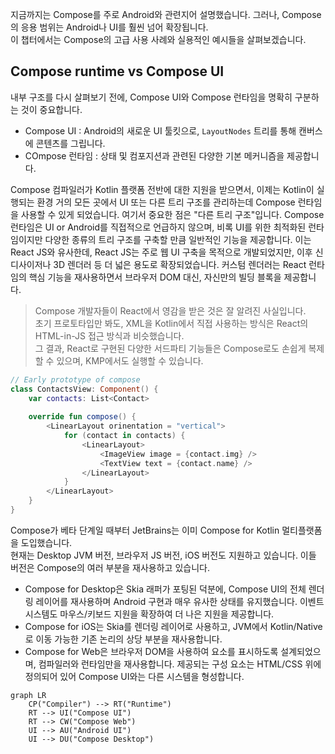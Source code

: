 지금까지는 Compose를 주로 Android와 관련지어 설명했습니다. 그러나, Compose의 응용 범위는 Android나 UI를 훨씬 넘어 확장됩니다.  
이 챕터에서는 Compose의 고급 사용 사례와 실용적인 예시들을 살펴보겠습니다.

## Compose runtime vs Compose UI

내부 구조를 다시 살펴보기 전에, Compose UI와 Compose 런타임을 명확히 구분하는 것이 중요합니다.

- Compose UI : Android의 새로운 UI 툴킷으로, `LayoutNodes` 트리를 통해 캔버스에 콘텐츠를 그립니다.
- COmpose 런타임 : 상태 및 컴포지션과 관련된 다양한 기본 메커니즘을 제공합니다.

Compose 컴파일러가 Kotlin 플랫폼 전반에 대한 지원을 받으면서, 이제는 Kotlin이 실행되는 환경 거의 모든 곳에서 UI 또는 다른 트리 구조를 관리하는데 Compose 런타임을 사용할 수 있게 되었습니다.
여기서 중요한 점은 "다른 트리 구조"입니다. Compose 런타임은 UI or Android를 직접적으로 언급하지 않으며, 비록 UI를 위한 최적화된 런타임이지만 다양한 종류의 트리 구조를 구축할 만큼 일반적인 기능을 제공합니다.
이는 React JS와 유사한데, React JS는 주로 웹 UI 구축을 목적으로 개발되었지만, 이후 신디사이저나 3D 렌더러 등 더 넓은 용도로 확장되었습니다.
커스텀 렌더러는 React 런타임의 핵심 기능을 재사용하면서 브라우저 DOM 대신, 자신만의 빌딩 블록을 제공합니다.

> Compose 개발자들이 React에서 영감을 받은 것은 잘 알려진 사실입니다.  
> 초기 프로토타입만 봐도, XML을 Kotlin에서 직접 사용하는 방식은 React의 HTML-in-JS 접근 방식과 비슷했습니다.  
> 그 결과, React로 구현된 다양한 서드파티 기능들은 Compose로도 손쉽게 복제할 수 있으며, KMP에서도 실행할 수 있습니다.

```kotlin
// Early prototype of compose
class ContactsView: Component() {
    var contacts: List<Contact>
    
    override fun compose() {
        <LinearLayout orinentation = "vertical">
            for (contact in contacts) {
                <LinearLayout>
                    <ImageView image = {contact.img} />
                    <TextView text = {contact.name} />
                </LinearLayout>
            }
        </LinearLayout>
    }
}
```

Compose가 베타 단계일 때부터 JetBrains는 이미 Compose for Kotlin 멀티플랫폼을 도입했습니다.  
현재는 Desktop JVM 버전, 브라우저 JS 버전, iOS 버전도 지원하고 있습니다. 이들 버전은 Compose의 여러 부분을 재사용하고 있습니다.

- Compose for Desktop은 Skia 래퍼가 포팅된 덕분에, Compose UI의 전체 렌더링 레이어를 재사용하며 Android 구현과 매우 유사한 상태를 유지했습니다.
이벤트 시스템도 마우스/키보드 지원을 확장하여 더 나은 지원을 제공합니다.
- Compose for iOS는 Skia를 렌더링 레이어로 사용하고, JVM에서 Kotlin/Native로 이동 가능한 기존 논리의 상당 부분을 재사용합니다.
- Compose for Web은 브라우저 DOM을 사용하여 요소를 표시하도록 설계되었으며, 컴파일러와 런타임만을 재사용합니다.
제공되는 구성 요소는 HTML/CSS 위에 정의되어 있어 Compose UI와는 다른 시스템을 형성합니다.

```mermaid
graph LR
    CP("Compiler") --> RT("Runtime")
    RT --> UI("Compose UI")
    RT --> CW("Compose Web")
    UI --> AU("Android UI")
    UI --> DU("Compose Desktop")
```